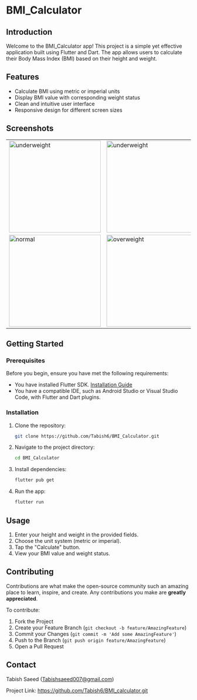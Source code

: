 # BMI_Calculator

## Introduction

Welcome to the BMI_Calculator app! This project is a simple yet effective application built using Flutter and Dart. The app allows users to calculate their Body Mass Index (BMI) based on their height and weight.

## Features

- Calculate BMI using metric or imperial units
- Display BMI value with corresponding weight status
- Clean and intuitive user interface
- Responsive design for different screen sizes

## Screenshots

<table>
  <tr>
      <td>
          <img width="250" alt="underweight" src="https://user-images.githubusercontent.com/55774240/122744527-af743f00-d2a5-11eb-84e7-b822a0d49278.jpg" /></td>
        <td>  <img width="250" alt="underweight" src="https://user-images.githubusercontent.com/55774240/122741522-aafa5700-d2a2-11eb-94ac-83350f8860c8.jpg" />
      </td>
    </tr>
<tr><td><img width="250" alt="normal" src="https://user-images.githubusercontent.com/55774240/122741486-a03fc200-d2a2-11eb-855f-2b955cbd6c71.jpg" />
</td>
<td><img width="250" alt="overweight" src="https://user-images.githubusercontent.com/55774240/122741533-ad5cb100-d2a2-11eb-90ea-02a3577f9829.jpg" /></td></tr></table>

## Getting Started

### Prerequisites

Before you begin, ensure you have met the following requirements:

- You have installed Flutter SDK. [Installation Guide](https://flutter.dev/docs/get-started/install)
- You have a compatible IDE, such as Android Studio or Visual Studio Code, with Flutter and Dart plugins.

### Installation

1. Clone the repository:
    ```bash
    git clone https://github.com/Tabish6/BMI_Calculator.git
    ```
2. Navigate to the project directory:
    ```bash
    cd BMI_Calculator
    ```
3. Install dependencies:
    ```bash
    flutter pub get
    ```
4. Run the app:
    ```bash
    flutter run
    ```

## Usage

1. Enter your height and weight in the provided fields.
2. Choose the unit system (metric or imperial).
3. Tap the "Calculate" button.
4. View your BMI value and weight status.

## Contributing

Contributions are what make the open-source community such an amazing place to learn, inspire, and create. Any contributions you make are **greatly appreciated**.

To contribute:

1. Fork the Project
2. Create your Feature Branch (`git checkout -b feature/AmazingFeature`)
3. Commit your Changes (`git commit -m 'Add some AmazingFeature'`)
4. Push to the Branch (`git push origin feature/AmazingFeature`)
5. Open a Pull Request


## Contact

Tabish Saeed (Tabishsaeed007@gmail.com)

Project Link: https://github.com/Tabish6/BMI_calculator.git
